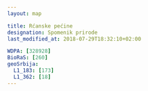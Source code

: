 ```yaml
---
layout: map

title: Rćanske pećine
designation: Spomenik prirode
last_modified_at: 2018-07-29T18:32:10+02:00

WDPA: [328928]
BioRaS: [260]
geoSrbija:
  L1_183: [173]
  L1_362: [18]
---
```

